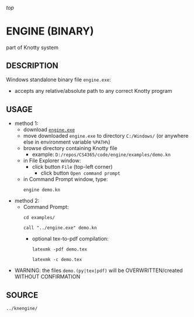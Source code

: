 <h6>top

# ENGINE (BINARY)
part of Knotty system

## DESCRIPTION
Windows standalone binary file `engine.exe`:
- accepts any relative/absolute path
  to any correct Knotty program

## USAGE
- method 1:
  - download [`engine.exe`][engineDownload]
  - move downloaded `engine.exe` to directory `C:/Windows/`
    (or anywhere else in environment variable `%PATH%`)
  - browse directory containing Knotty file
    - example:
      `D:/repos/CS4365/code/engine/examples/demo.kn`
  - in File Explorer window:
    - click button `File` (top-left corner)
      - click button `Open command prompt`
  - in Command Prompt window, type:
    ```
    engine demo.kn

    ```
- method 2:
  - Command Prompt:
    ```
    cd examples/
    
    call "../engine.exe" demo.kn

    ```
    - optional tex-to-pdf compilation:
      ```
      latexmk -pdf demo.tex

      latexmk -c demo.tex

      ```
- WARNING: the files `demo.(py|tex|pdf)`
  will be OVERWRITTEN/created
  WITHOUT CONFIRMATION

## SOURCE
`../knengine/`

[engineDownload]:
https://github.com/vuphan314/CS4365/blob/master/code/engine/engine.exe?raw=true
